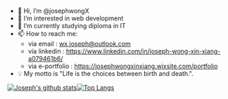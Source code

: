 - 👋 Hi, I’m @josephwongX
- 👀 I’m interested in web development
- 🌱 I’m currently studying diploma in IT <!-- - 💞️ I’m looking to collaborate on ... -->
- 📫 How to reach me: 
    - via email         : wx.joseph@outlook.com
    - via linkedin      : https://www.linkedin.com/in/joseph-wong-xin-xiang-a079461b6/
    - via e-portfolio   : https://josephwongxinxiang.wixsite.com/portfolio
- 💡 My motto is "Life is the choices between birth and death.".

[![Joseph's github stats](https://github-readme-stats.vercel.app/api?username=josephwongX&card_width=400px&line_height=20)](https://github.com/josephwongX)[![Top Langs](https://github-readme-stats.vercel.app/api/top-langs/?username=josephwongX&layout=compact)](https://github.com/josephwongX)
<!---
josephwongX/josephwongX is a ✨ special ✨ repository because its `README.md` (this file) appears on your GitHub profile.
You can click the Preview link to take a look at your changes.
--->
